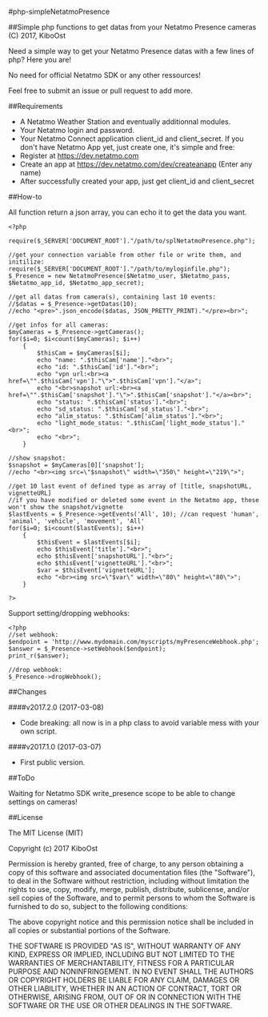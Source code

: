 #php-simpleNetatmoPresence

##Simple php functions to get datas from your Netatmo Presence cameras
(C) 2017, KiboOst

Need a simple way to get your Netatmo Presence datas with a few lines of php? Here you are!

No need for official Netatmo SDK or any other ressources!

Feel free to submit an issue or pull request to add more.

##Requirements

- A Netatmo Weather Station and eventually additionnal modules.
- Your Netatmo login and password.
- Your Netatmo Connect application client_id and client_secret.
If you don't have Netatmo App yet, just create one, it's simple and free:
- Register at https://dev.netatmo.com
- Create an app at https://dev.netatmo.com/dev/createanapp (Enter any name)
- After successfully created your app, just get client_id and client_secret


##How-to

All function return a json array, you can echo it to get the data you want.

```
<?php

require($_SERVER['DOCUMENT_ROOT']."/path/to/splNetatmoPresence.php");

//get your connection variable from other file or write them, and initilize:
require($_SERVER['DOCUMENT_ROOT']."/path/to/myloginfile.php");
$_Presence = new NetatmoPresence($Netatmo_user, $Netatmo_pass, $Netatmo_app_id, $Netatmo_app_secret);

//get all datas from camera(s), containing last 10 events:
//$datas = $_Presence->getDatas(10);
//echo "<pre>".json_encode($datas, JSON_PRETTY_PRINT)."</pre><br>";

//get infos for all cameras:
$myCameras = $_Presence->getCameras();
for($i=0; $i<count($myCameras); $i++)
	{
		$thisCam = $myCameras[$i];
		echo "name: ".$thisCam['name']."<br>";
		echo "id: ".$thisCam['id']."<br>";
		echo "vpn url:<br><a href=\"".$thisCam['vpn']."\">".$thisCam['vpn']."</a>";
		echo "<br>snapshot url:<br><a href=\"".$thisCam['snapshot']."\">".$thisCam['snapshot']."</a><br>";
		echo "status: ".$thisCam['status']."<br>";
		echo "sd_status: ".$thisCam['sd_status']."<br>";
		echo "alim_status: ".$thisCam['alim_status']."<br>";
		echo "light_mode_status: ".$thisCam['light_mode_status']."<br>";
		echo "<br>";
	}

//show snapshot:
$snapshot = $myCameras[0]['snapshot'];
//echo "<br><img src=\"$snapshot\" width=\"350\" height=\"219\">";

//get 10 last event of defined type as array of [title, snapshotURL, vignetteURL]
//if you have modified or deleted some event in the Netatmo app, these won't show the snapshot/vignette
$lastEvents = $_Presence->getEvents('All', 10); //can request 'human', 'animal', 'vehicle', 'movement', 'All'
for($i=0; $i<count($lastEvents); $i++)
	{
		$thisEvent = $lastEvents[$i];
		echo $thisEvent['title']."<br>";
		echo $thisEvent['snapshotURL']."<br>";
		echo $thisEvent['vignetteURL']."<br>";
		$var = $thisEvent['vignetteURL'];
		echo "<br><img src=\"$var\" width=\"80\" height=\"80\">";
	}

?>
```

Support setting/dropping webhooks:
```
<?php
//set webhook:
$endpoint = 'http://www.mydomain.com/myscripts/myPresenceWebhook.php';
$answer = $_Presence->setWebhook($endpoint);
print_r($answer);

//drop webhook:
$_Presence->dropWebhook();

```

##Changes

####v2017.2.0 (2017-03-08)
- Code breaking: all now is in a php class to avoid variable mess with your own script.

####v2017.1.0 (2017-03-07)
- First public version.

##ToDo

Waiting for Netatmo SDK write_presence scope to be able to change settings on cameras!

##License

The MIT License (MIT)

Copyright (c) 2017 KiboOst

Permission is hereby granted, free of charge, to any person obtaining a copy
of this software and associated documentation files (the "Software"), to deal
in the Software without restriction, including without limitation the rights
to use, copy, modify, merge, publish, distribute, sublicense, and/or sell
copies of the Software, and to permit persons to whom the Software is
furnished to do so, subject to the following conditions:

The above copyright notice and this permission notice shall be included in all
copies or substantial portions of the Software.

THE SOFTWARE IS PROVIDED "AS IS", WITHOUT WARRANTY OF ANY KIND, EXPRESS OR
IMPLIED, INCLUDING BUT NOT LIMITED TO THE WARRANTIES OF MERCHANTABILITY,
FITNESS FOR A PARTICULAR PURPOSE AND NONINFRINGEMENT. IN NO EVENT SHALL THE
AUTHORS OR COPYRIGHT HOLDERS BE LIABLE FOR ANY CLAIM, DAMAGES OR OTHER
LIABILITY, WHETHER IN AN ACTION OF CONTRACT, TORT OR OTHERWISE, ARISING FROM,
OUT OF OR IN CONNECTION WITH THE SOFTWARE OR THE USE OR OTHER DEALINGS IN THE
SOFTWARE.
